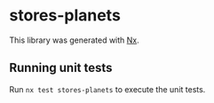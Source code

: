 # stores-planets

This library was generated with [Nx](https://nx.dev).

## Running unit tests

Run `nx test stores-planets` to execute the unit tests.
